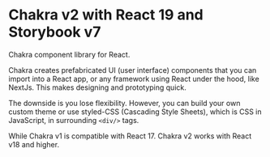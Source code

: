 # Chakra v2 with React 19 and Storybook v7

Chakra component library for React. 

Chakra creates prefabricated UI (user interface) components that you can import into a React app, or any framework using React under the hood, like NextJs. This makes designing and prototyping quick. 

The downside is you lose flexibility. However, you can build your own custom theme or use styled-CSS (Cascading Style Sheets), which is CSS in JavaScript, in surrounding `<div/>` tags.

While Chakra v1 is compatible with React 17. Chakra v2 works with React v18 and higher.
